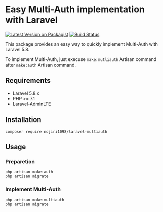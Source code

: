 # Easy Multi-Auth implementation with Laravel

[![Latest Version on Packagist](https://img.shields.io/packagist/v/nojiri1098/laravel-adminlte-for-back.svg?style=flat-square)](https://packagist.org/packages/nojiri1098/laravel-adminlte-for-back)
[![Build Status](https://travis-ci.org/nojiri1098/laravel-adminlte-for-back.svg?branch=master)](https://travis-ci.org/nojiri1098/laravel-adminlte-for-back)

This package provides an easy way to quickly implement Multi-Auth with Laravel 5.8.

To implement Multi-Auth, just execuse `make:mutliauth` Artisan command after `make:auth` Artisan command.

## Requirements

- Laravel 5.8.x
- PHP >= 7.1
- Laravel-AdminLTE

## Installation

```
composer require nojiri1098/laravel-multiauth
```

## Usage

### Preparetion

```
php artisan make:auth
php artisan migrate
```

### Implement Multi-Auth

```
php artisan make:multiauth
php artisan migrate
```
